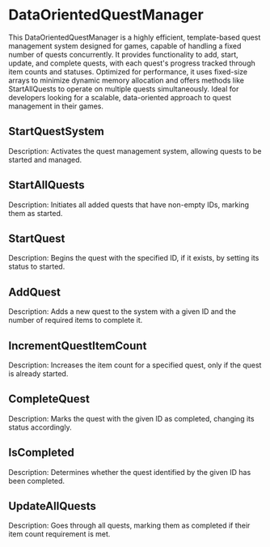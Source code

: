 # DataOrientedQuestManager

This DataOrientedQuestManager is a highly efficient, template-based quest management system designed for games, capable of handling a fixed number of quests concurrently. It provides functionality to add, start, update, and complete quests, with each quest's progress tracked through item counts and statuses. Optimized for performance, it uses fixed-size arrays to minimize dynamic memory allocation and offers methods like StartAllQuests to operate on multiple quests simultaneously. Ideal for developers looking for a scalable, data-oriented approach to quest management in their games.



## StartQuestSystem
Description: Activates the quest management system, allowing quests to be started and managed.

## StartAllQuests
Description: Initiates all added quests that have non-empty IDs, marking them as started.

## StartQuest
Description: Begins the quest with the specified ID, if it exists, by setting its status to started.

## AddQuest
Description: Adds a new quest to the system with a given ID and the number of required items to complete it.

## IncrementQuestItemCount
Description: Increases the item count for a specified quest, only if the quest is already started.

## CompleteQuest
Description: Marks the quest with the given ID as completed, changing its status accordingly.

## IsCompleted
Description: Determines whether the quest identified by the given ID has been completed.

## UpdateAllQuests
Description: Goes through all quests, marking them as completed if their item count requirement is met.
